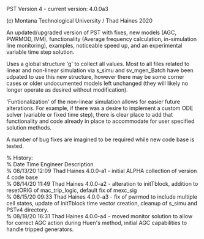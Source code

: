 PST Version 4 - current version: 4.0.0a3

(c) Montana Technological University / Thad Haines 2020

An updated/upgraded version of PST with fixes, new models (AGC, PWRMOD, IVM), 
functionality (Average frequency calculation, in-simulation line monitoring),
examples, noticeable speed up, and an experimental variable time step solution.

Uses a global structure 'g' to collect all values. Most to all files related to 
linear and non-linear simulation via s_simu  and sv_mgen_Batch have been udpated 
to use this new structure, however there may be some corner cases or older 
undocumented models left unchanged (they will likely no longer operate as desired 
without modification).

'Funtionalization' of the non-linear simulation allows for easier future 
alterations. For example, if there was a desire to implement a custom ODE solver 
(variable or fixed time step), there is clear place to add that functionality 
and code already in place to accommodate for user specified solution methods.

A number of bug fixes are imagined to be required while new code base is tested.

%   History:  
%   Date        Time    Engineer        Description  
%   08/13/20    12:09   Thad Haines     4.0.0-a1 - initial ALPHA collection of version 4 code base  
% 	08/14/20 	11:49 	Thad Haines 	4.0.0-a2 - alteration to initTblock, addition to resetORIG of mac_trip_logic, default fix of mexc_sig  
% 	08/15/20 	09:33	Thad Haines 	4.0.0-a3 - fix of pwrmod to include multiple cell states, update of initTblock time vector creation, cleanup of s_simu and PSTv4 directory.  
%   08/18/20    16:31   Thad Haines     4.0.0-a4 - moved monitor solution to allow for correct AGC action during Huen's method, initial AGC capabilities to handle tripped generators.  